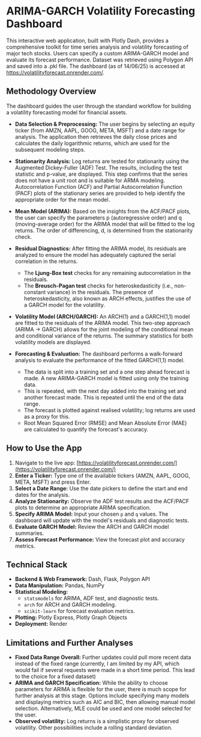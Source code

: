 # ARIMA-GARCH Volatility Forecasting Dashboard

This interactive web application, built with Plotly Dash, provides a comprehensive toolkit for time series analysis and volatility forecasting of major tech stocks. Users can specify a custom ARIMA-GARCH model and evaluate its forecast performance. Dataset was retrieved using Polygon API and saved into a .pkl file. The dashboard (as of 14/06/25) is accessed at https://volatilityforecast.onrender.com/.

## Methodology Overview

The dashboard guides the user through the standard workflow for building a volatility forecasting model for financial assets.

* **Data Selection & Preprocessing:** The user begins by selecting an equity ticker (from AMZN, AAPL, GOOG, META, MSFT) and a date range for analysis. The application then retrieves the daily close prices and calculates the daily logarithmic returns, which are used for the subsequent modeling steps.

* **Stationarity Analysis:** Log returns are tested for stationarity using the Augmented Dickey-Fuller (ADF) Test. The results, including the test statistic and p-value, are displayed. This step confirms that the series does not have a unit root and is suitable for ARMA modeling. Autocorrelation Function (ACF) and Partial Autocorrelation Function (PACF) plots of the stationary series are provided to help identify the appropriate order for the mean model.

* **Mean Model (ARIMA):** Based on the insights from the ACF/PACF plots, the user can specify the parameters p (autoregressive order) and q (moving-average order) for the ARIMA model that will be fitted to the log returns. The order of differencing, d, is determined from the stationarity check.

* **Residual Diagnostics:** After fitting the ARIMA model, its residuals are analyzed to ensure the model has adequately captured the serial correlation in the returns.
    * The **Ljung-Box test** checks for any remaining autocorrelation in the residuals.
    * The **Breusch-Pagan test** checks for heteroskedasticity (i.e., non-constant variance) in the residuals. The presence of heteroskedasticity, also known as ARCH effects, justifies the use of a GARCH model for the volatility.

* **Volatility Model (ARCH/GARCH):** An ARCH(1) and a GARCH(1,1) model are fitted to the residuals of the ARIMA model. This two-step approach (ARIMA -> GARCH) allows for the joint modeling of the conditional mean and conditional variance of the returns. The summary statistics for both volatility models are displayed.

* **Forecasting & Evaluation:** The dashboard performs a walk-forward analysis to evaluate the performance of the fitted GARCH(1,1) model.
    * The data is split into a training set and a one step ahead forecast is made. A new ARIMA-GARCH model is fitted using only the training data.
    * This is repeated, with the next day added into the training set and another forecast made. This is repeated until the end of the data range.
    * The forecast is plotted against realised volatility; log returns are used as a proxy for this.
    * Root Mean Squared Error (RMSE) and Mean Absolute Error (MAE) are calculated to quantify the forecast's accuracy.

## How to Use the App

1.  Navigate to the live app: [https://volatilityforecast.onrender.com/](https://volatilityforecast.onrender.com/)
2.  **Enter a Ticker:** Type one of the available tickers (AMZN, AAPL, GOOG, META, MSFT) and press Enter.
3.  **Select a Date Range:** Use the date pickers to define the start and end dates for the analysis.
4.  **Analyze Stationarity:** Observe the ADF test results and the ACF/PACF plots to determine an appropriate ARIMA specification.
5.  **Specify ARIMA Model:** Input your chosen `p` and `q` values. The dashboard will update with the model's residuals and diagnostic tests.
6.  **Evaluate GARCH Model:** Review the ARCH and GARCH model summaries.
7.  **Assess Forecast Performance:** View the forecast plot and accuracy metrics.

## Technical Stack

* **Backend & Web Framework:** Dash, Flask, Polygon API
* **Data Manipulation:** Pandas, NumPy
* **Statistical Modeling:**
    * `statsmodels` for ARIMA, ADF test, and diagnostic tests.
    * `arch` for ARCH and GARCH modeling.
    * `scikit-learn` for forecast evaluation metrics.
* **Plotting:** Plotly Express, Plotly Graph Objects
* **Deployment:** Render

## Limitations and Further Analyses
* **Fixed Data Range Overall:** Further updates could pull more recent data instead of the fixed range (currently, I am limited by my API, which would fail if several requests were made in a short time period. This lead to the choice for a fixed dataset)
* **ARIMA and GARCH Specification:** While the ability to choose parameters for ARIMA is flexible for the user, there is much scope for further analysis at this stage. Options include specifying many models and displaying metrics such as AIC and BIC, then allowing manual model selection. Alternatively, MLE could be used and one model selected for the user.
* **Observed volatility:** Log returns is a simplistic proxy for observed volatility. Other possibilities include a rolling standard deviation.
